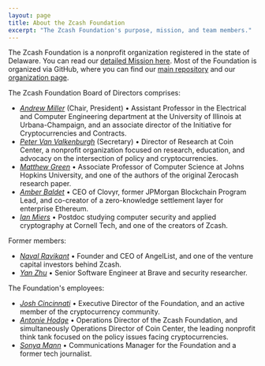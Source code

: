```yaml
---
layout: page
title: About the Zcash Foundation
excerpt: "The Zcash Foundation's purpose, mission, and team members."
---
```


The Zcash Foundation is a nonprofit organization registered in the state of Delaware. You can read our [detailed Mission here](https://github.com/ZcashFoundation/ZcashFoundation/blob/master/MISSION.md). Most of the Foundation is organized via GitHub, where you can find our [main repository](https://github.com/ZcashFoundation/ZcashFoundation/) and our [organization page](https://github.com/ZcashFoundation).

The Zcash Foundation Board of Directors comprises:

- [_Andrew Miller_](https://soc1024.com/) (Chair, President) • Assistant Professor in the Electrical and Computer Engineering department at the University of Illinois at Urbana-Champaign, and an associate director of the Initiative for Cryptocurrencies and Contracts.
- [_Peter Van Valkenburgh_](http://www.petervv.com/) (Secretary) • Director of Research at Coin Center, a nonprofit organization focused on research, education, and advocacy on the intersection of policy and cryptocurrencies.
- [_Matthew Green_](https://isi.jhu.edu/~mgreen/) • Associate Professor of Computer Science at Johns Hopkins University, and one of the authors of the original Zerocash research paper.
- [_Amber Baldet_](http://www.amberbaldet.com/) • CEO of Clovyr, former JPMorgan Blockchain Program Lead, and co-creator of a zero-knowledge settlement layer for enterprise Ethereum.
- [_Ian Miers_](https://cs.jhu.edu/~imiers/) • Postdoc studying computer security and applied cryptography at Cornell Tech, and one of the creators of Zcash.

Former members:

- [_Naval Ravikant_](https://angel.co/naval) • Founder and CEO of AngelList, and one of the venture capital investors behind Zcash.
- [_Yan Zhu_](https://diracdeltas.github.io/) • Senior Software Engineer at Brave and security researcher.
  
The Foundation's employees:

- [_Josh Cincinnati_](https://twitter.com/acityinohio) • Executive Director of the Foundation, and an active member of the cryptocurrency community.
- [_Antonie Hodge_](https://twitter.com/antoniehodge) • Operations Director of the Zcash Foundation, and simultaneously Operations Director of Coin Center, the leading nonprofit think tank focused on the policy issues facing cryptocurrencies.
- [_Sonya Mann_](https://twitter.com/sonyaellenmann) • Communications Manager for the Foundation and a former tech journalist.
